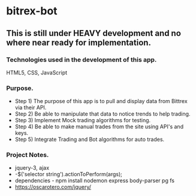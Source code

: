 # bitrex-bot

## This is still under HEAVY development and no where near ready for implementation.

### Technologies used in the development of this app.
HTML5, CSS, JavaScript

### Purpose.
- Step 1) The purpose of this app is to pull and display data from Bittrex via their API.
- Step 2) Be able to manipulate that data to notice trends to help trading.
- Step 3) Implement Mock trading algorithms for testing.
- Step 4) Be able to make manual trades from the site using API's and keys.
- Step 5) Integrate Trading and Bot algorithms for auto trades.

### Project Notes.
- jquery-3, ajax
- -$('selector string').actionToPerform(args);
- dependencies - npm install nodemon express body-parser pg fs
- https://oscarotero.com/jquery/
